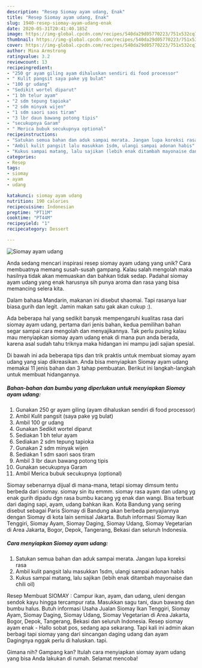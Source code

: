 ```yaml
---
description: "Resep Siomay ayam udang, Enak"
title: "Resep Siomay ayam udang, Enak"
slug: 1940-resep-siomay-ayam-udang-enak
date: 2020-05-31T20:41:40.185Z
image: https://img-global.cpcdn.com/recipes/540da29d05770223/751x532cq70/siomay-ayam-udang-foto-resep-utama.jpg
thumbnail: https://img-global.cpcdn.com/recipes/540da29d05770223/751x532cq70/siomay-ayam-udang-foto-resep-utama.jpg
cover: https://img-global.cpcdn.com/recipes/540da29d05770223/751x532cq70/siomay-ayam-udang-foto-resep-utama.jpg
author: Mina Armstrong
ratingvalue: 3.2
reviewcount: 13
recipeingredient:
- "250 gr ayam giling ayam dihaluskan sendiri di food processor"
- " Kulit pangsit saya pake yg bulat"
- "100 gr udang"
- "Sedikit wortel diparut"
- "1 bh telur ayam"
- "2 sdm tepung tapioka"
- "2 sdm minyak wijen"
- "1 sdm saori saos tiram"
- "3 lbr daun bawang potong tipis"
- "secukupnya Garam"
- " Merica bubuk secukupnya optional"
recipeinstructions:
- "Satukan semua bahan dan aduk sampai merata. Jangan lupa koreksi rasa"
- "Ambil kulit pangsit lalu masukkan 1sdm, ulangi sampai adonan habis"
- "Kukus sampai matang, lalu sajikan (lebih enak ditambah mayonaise dan chili oil)"
categories:
- Resep
tags:
- siomay
- ayam
- udang

katakunci: siomay ayam udang 
nutrition: 190 calories
recipecuisine: Indonesian
preptime: "PT11M"
cooktime: "PT44M"
recipeyield: "1"
recipecategory: Dessert

---
```



![Siomay ayam udang](https://img-global.cpcdn.com/recipes/540da29d05770223/751x532cq70/siomay-ayam-udang-foto-resep-utama.jpg)

Anda sedang mencari inspirasi resep siomay ayam udang yang unik? Cara membuatnya memang susah-susah gampang. Kalau salah mengolah maka hasilnya tidak akan memuaskan dan bahkan tidak sedap. Padahal siomay ayam udang yang enak harusnya sih punya aroma dan rasa yang bisa memancing selera kita.

Dalam bahasa Mandarin, makanan ini disebut shaomai. Tapi rasanya luar biasa.gurih dan legit. Jamin makan satu gak akan cukup :).

Ada beberapa hal yang sedikit banyak mempengaruhi kualitas rasa dari siomay ayam udang, pertama dari jenis bahan, kedua pemilihan bahan segar sampai cara mengolah dan menyajikannya. Tak perlu pusing kalau mau menyiapkan siomay ayam udang enak di mana pun anda berada, karena asal sudah tahu triknya maka hidangan ini mampu jadi sajian spesial.


Di bawah ini ada beberapa tips dan trik praktis untuk membuat siomay ayam udang yang siap dikreasikan. Anda bisa menyiapkan Siomay ayam udang memakai 11 jenis bahan dan 3 tahap pembuatan. Berikut ini langkah-langkah untuk membuat hidangannya.

<!--inarticleads1-->

##### Bahan-bahan dan bumbu yang diperlukan untuk menyiapkan Siomay ayam udang:

1. Gunakan 250 gr ayam giling (ayam dihaluskan sendiri di food processor)
1. Ambil  Kulit pangsit (saya pake yg bulat)
1. Ambil 100 gr udang
1. Gunakan Sedikit wortel diparut
1. Sediakan 1 bh telur ayam
1. Sediakan 2 sdm tepung tapioka
1. Gunakan 2 sdm minyak wijen
1. Sediakan 1 sdm saori saos tiram
1. Ambil 3 lbr daun bawang potong tipis
1. Gunakan secukupnya Garam
1. Ambil  Merica bubuk secukupnya (optional)


Siomay sebenarnya dijual di mana-mana, tetapi siomay dimsum tentu berbeda dari siomay. siomay sin itu emmm. siomay rasa ayam dan udang yg enak gurih dipadu dgn rasa bumbu kacang yg enak dan wangi. Bisa terbuat dari daging sapi, ayam, udang bahkan ikan. Kota Bandung yang sering disebut sebagai Paris Siomay di Bandung akan berbeda penyajiannya dengan Siomay di kota lain semisal Jakarta. Butuh informasi Siomay Ikan Tenggiri, Siomay Ayam, Siomay Daging, Siomay Udang, Siomay Vegetarian di Area Jakarta, Bogor, Depok, Tangerang, Bekasi dan seluruh Indonesia. 

<!--inarticleads2-->

##### Cara menyiapkan Siomay ayam udang:

1. Satukan semua bahan dan aduk sampai merata. Jangan lupa koreksi rasa
1. Ambil kulit pangsit lalu masukkan 1sdm, ulangi sampai adonan habis
1. Kukus sampai matang, lalu sajikan (lebih enak ditambah mayonaise dan chili oil)


Resep Membuat SIOMAY : Campur ikan, ayam, dan udang, uleni dengan sendok kayu hingga tercampur rata. Masukkan sagu tani, daun bawang dan bumbu halus. Butuh informasi Usaha Jualan Siomay Ikan Tenggiri, Siomay Ayam, Siomay Daging, Siomay Udang, Siomay Vegetarian di Area Jakarta, Bogor, Depok, Tangerang, Bekasi dan seluruh Indonesia. Resep siomay ayam enak - Hallo sobat pos, sedang apa sekarang. Tapi kali ini admin akan berbagi tapi siomay yang dari sincangan daging udang dan ayam Dagingnya nggak perlu di haluskan. tapi. 

Gimana nih? Gampang kan? Itulah cara menyiapkan siomay ayam udang yang bisa Anda lakukan di rumah. Selamat mencoba!
